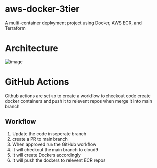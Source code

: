 # aws-docker-3tier
A multi-container deployment project using Docker, AWS ECR, and Terraform


# Architecture

![image](https://github.com/user-attachments/assets/fc80ad34-7f15-4524-a398-f928ad3f26ab)


# GitHub Actions

Github actions are set up to create a workflow to checkout code create docker containers and push it to relevent repos when merge it into main branch

## Workflow

1. Update the code in seperate branch
2. create a PR to main branch
3. When approved run the GitHub workflow
4. It will checkout the main branch to cloud9
5. It will create Dockers accordingly
6. It will push the dockers to relevent ECR repos


